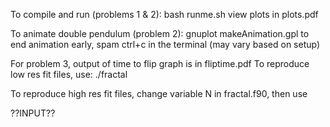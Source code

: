 To compile and run (problems 1 & 2):
bash runme.sh
view plots in plots.pdf

To animate double pendulum (problem 2):
gnuplot makeAnimation.gpl
to end animation early, spam ctrl+c in the terminal (may vary based on setup)

For problem 3, output of time to flip graph is in fliptime.pdf
To reproduce low res fit files, use:
./fractal

To reproduce high res fit files, change variable N in fractal.f90,
then use 

??INPUT??
